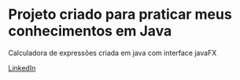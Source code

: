 # Projeto criado para praticar meus conhecimentos em Java

Calculadora de expressões criada em java com interface javaFX

[LinkedIn](www.linkedin.com/in/jean-carlo-68a6146b)
